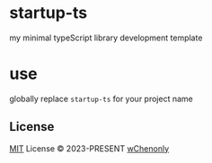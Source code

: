 # startup-ts

my minimal typeScript library development template

# use

globally replace `startup-ts` for your project name

## License

[MIT](./LICENSE) License &copy; 2023-PRESENT [wChenonly](https://github.com/wChenonly)
